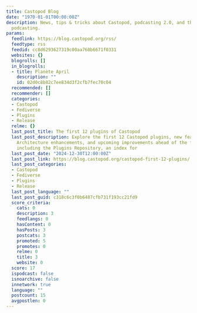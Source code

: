 ```yaml
---
title: Castopod Blog
date: "1970-01-01T00:00:00Z"
description: News, tips & tricks about Castopod, podcasting 2.0, and the future of
  podcasting.
params:
  feedlink: https://blog.castopod.org/rss/
  feedtype: rss
  feedid: cc8d6293627319c00aa760b6671f0331
  websites: {}
  blogrolls: []
  in_blogrolls:
  - title: Planète April
    description: ""
    id: 02d0c8b82c7ee834d3f2cfb7fec70c04
  recommended: []
  recommender: []
  categories:
  - Castopod
  - Fediverse
  - Plugins
  - Release
  relme: {}
  last_post_title: The first 12 plugins of Castopod
  last_post_description: Explore the first 12 Castopod plugins, new features, Plugins
    Architecture enhancements, and upcoming improvements ahead of the final v2 release,
    including the Plugins Repository, an index for
  last_post_date: "2024-12-30T12:00:00Z"
  last_post_link: https://blog.castopod.org/castopod-first-12-plugins/
  last_post_categories:
  - Castopod
  - Fediverse
  - Plugins
  - Release
  last_post_language: ""
  last_post_guid: c318c6c3f0b6487cfb731f193cc21fd9
  score_criteria:
    cats: 0
    description: 3
    feedlangs: 0
    hasContent: 0
    hasPosts: 3
    postcats: 3
    promoted: 5
    promotes: 0
    relme: 0
    title: 3
    website: 0
  score: 17
  ispodcast: false
  isnoarchive: false
  innetwork: true
  language: ""
  postcount: 15
  avgpostlen: 0
---
```

